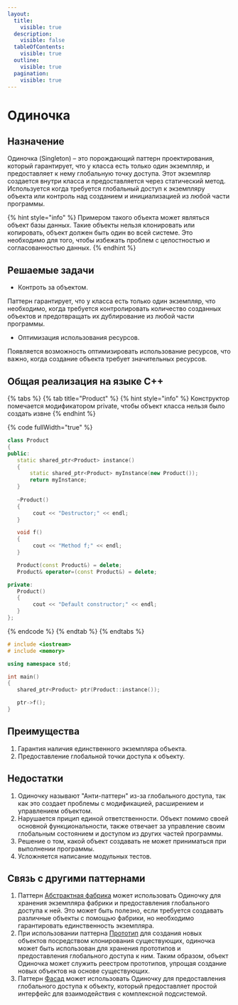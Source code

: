 ```yaml
---
layout:
  title:
    visible: true
  description:
    visible: false
  tableOfContents:
    visible: true
  outline:
    visible: true
  pagination:
    visible: true
---
```


# Одиночка

## Назначение

Одиночка (Singleton) – это порождающий паттерн проектирования, который гарантирует, что у класса есть только один экземпляр, и предоставляет к нему глобальную точку доступа. Этот экземпляр создается внутри класса и предоставляется через статический метод. Используется когда требуется глобальный доступ к экземпляру объекта или контроль над созданием и инициализацией из любой части программы.

{% hint style="info" %}
Примером такого объекта может являться объект базы данных. Такие объекты нельзя клонировать или копировать, объект должен быть один во всей системе. Это необходимо для того, чтобы избежать проблем с целостностью и согласованностью данных.
{% endhint %}

## Решаемые задачи

* Контроть за объектом.

Паттерн гарантирует, что у класса есть только один экземпляр, что необходимо, когда требуется контролировать количество созданных объектов и предотвращать их дублирование из любой части программы.

* Оптимизация использования ресурсов.

Появляется возможность оптимизировать использование ресурсов, что важно, когда создание объекта требует значительных ресурсов.

## Общая реализация на языке C++

{% tabs %}
{% tab title="Product" %}
{% hint style="info" %}
Конструктор помечается модификатором private, чтобы объект класса нельзя было создать извне
{% endhint %}

{% code fullWidth="true" %}
```cpp
class Product
{
public:
   static shared_ptr<Product> instance()
   {
       static shared_ptr<Product> myInstance(new Product());
       return myInstance;
   }
   
   ~Product() 
   {
        cout << "Destructor;" << endl; 
   }

   void f() 
   {
        cout << "Method f;" << endl; 
   }

   Product(const Product&) = delete; 
   Product& operator=(const Product&) = delete; 

private:
   Product() 
   { 
        cout << "Default constructor;" << endl; 
   }
};
```
{% endcode %}
{% endtab %}
{% endtabs %}

```cpp
# include <iostream>
# include <memory>

using namespace std;

int main()
{
   shared_ptr<Product> ptr(Product::instance());

   ptr->f();
}
```

## Преимущества

1. Гарантия наличия единственного экземпляра объекта.
2. Предоставление глобальной точки доступа к объекту.

## Недостатки

1. Одиночку называют "Анти-паттерн" из-за глобального доступа, так как это создает проблемы с модификацией, расширением и управлением объектом.
2. Нарушается прицип единой ответственности. Объект помимо своей основной функциональности, также отвечает за управление своим глобальным состоянием и доступом из других частей программы.
3. Решение о том, какой объект создавать не может приниматься при выполнении программы.
4. Усложняется написание модульных тестов.

## Связь с другими паттернами

1. Паттерн [Абстрактная фабрика](abstract-factory.md) может использовать Одиночку для хранения экземпляра фабрики и предоставления глобального доступа к ней. Это может быть полезно, если требуется создавать различные объекты с помощью фабрики, но необходимо гарантировать единственность экземпляра.
2. При использовании паттерна [Прототип](prototype.md) для создания новых объектов посредством клонирования существующих, одиночка может быть использован для хранения прототипов и предоставления глобального доступа к ним. Таким образом, объект Одиночка может служить реестром прототипов, упрощая создание новых объектов на основе существующих.
3. Паттерн [Фасад](../structural-patterns/facade.md) может использовать Одиночку для предоставления глобального доступа к объекту, который предоставляет простой интерфейс для взаимодействия с комплексной подсистемой.
